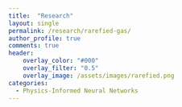 ```yaml
---
title:  "Research"
layout: single
permalink: /research/rarefied-gas/
author_profile: true
comments: true
header:
    overlay_color: "#000"
    overlay_filter: "0.5"
    overlay_image: /assets/images/rarefied.png
categories:
  - Physics-Informed Neural Networks
---
```


<font size="2">
</font>